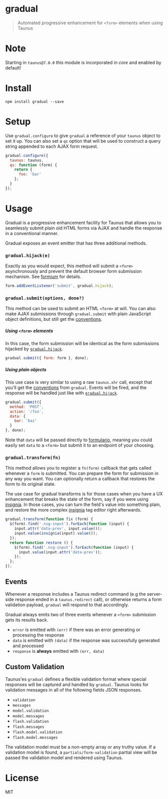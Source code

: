 # gradual

> Automated progressive enhancement for `<form>` elements when using Taunus

# Note

Starting in `taunus@7.0.0` this module is incorporated in _core_ and enabled by default!

# Install

```shell
npm install gradual --save
```

# Setup

Use `gradual.configure` to give `gradual` a reference of your `taunus` object to set it up. You can also set a `qs` option that will be used to construct a query string appended to each AJAX form request.

```js
gradual.configure({
  taunus: taunus,
  qs: function (form) {
    return {
      foo: 'bar'
    };
  }
});
```

# Usage

Gradual is a progressive enhancement facility for Taunus that allows you to seamlessly submit plain old HTML forms via AJAX and handle the response in a conventional manner.

Gradual exposes an event emitter that has three additional methods.

### `gradual.hijack(e)`

Exactly as you would expect, this method will submit a `<form>` asynchronously and prevent the default browser form submission mechanism. See [formium][3] for details.

```js
form.addEventListener('submit', gradual.hijack);
```

### `gradual.submit(options, done?)`

This method can be used to submit an HTML `<form>` at will. You can also make AJAX submissions through `gradual.submit` with plain JavaScript object definitions, but still get the [conventions](#conventions).

##### Using `<form>` elements

In this case, the form submission will be identical as the form submissions hijacked by [`gradual.hijack`](#gradualhijack).

```js
gradual.submit({ form: form }, done);
```

##### Using plain objects

This use case is very similar to using a raw `taunus.xhr` call, except that you'll get the [conventions](#conventions) from `gradual`. Events will be fired, and the response will be handled just like with [`gradual.hijack`](#gradualhijack).

```js
gradual.submit({
  method: 'POST',
  action: '/foo',
  data: {
    bar: 'baz'
  }
}, done);
```

Note that `data` will be passed directly to [formulario][1], meaning you could easily set `data` to a `<form>` but submit it to an endpoint of your choosing.

### `gradual.transform(fn)`

This method allows you to register a `fn(form)` callback that gets called whenever a `form` is submitted. You can prepare the form for submission in any way you want. You can optionally return a callback that restores the form to its original state.

The use case for gradual transforms is for those cases when you have a UX enhancement that breaks the state of the form, say if you were using [insignia][2]. In those cases, you can turn the field's value into something plain, and restore the more complex [insignia][2] tag editor right afterwards.

```js
gradual.transform(function fix (form) {
  $(form).find('.nsg-input').forEach(function (input) {
    input.attr('data-prev', input.value());
    input.value(insignia(input).value());
  });
  return function restore () {
    $(form).find('.nsg-input').forEach(function (input) {
      input.value(input.attr('data-prev'));
    });
  };
});
```

## Events

Whenever a response includes a Taunus redirect command (e.g the server-side response ended in a `taunus.redirect` call), or otherwise returns a form validation payload, `gradual` will respond to that accordingly.

Gradual always emits two of three events whenever a `<form>` submission gets its results back.

- `error` is emitted with `(err)` if there was an error generating or processing the response
- `data` is emitted with `(data)` if the response was successfully generated and processed
- `response` is **always** emitted with `(err, data)`

## Custom Validation

Taunus'es `gradual` defines a flexible validation format where special responses will be captured and handled by `gradual`. Taunus looks for validation messages in all of the following fields JSON responses.

- `validation`
- `messages`
- `model.validation`
- `model.messages`
- `flash.validation`
- `flash.messages`
- `flash.model.validation`
- `flash.model.messages`

The validation model must be a non-empty array or any truthy value. If a validation model is found, a `partials/form-validation` partial view  will be passed the validation model and rendered using Taunus.

# License

MIT

[1]: https://github.com/bevacqua/formulario
[2]: https://github.com/bevacqua/insignia
[3]: https://github.com/taunus/formium
